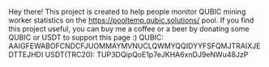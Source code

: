 Hey there!
This project is created to help people monitor QUBIC mining worker statistics on the https://pooltemp.qubic.solutions/ pool.
If you find this project useful, you can buy me a coffee or a beer by donating some QUBIC or USDT to support this page :)
QUBIC: AAIGFEWABOFCNDCFJUOMMAYMVNUCLQWMYQQIDYYFSFQMJTRAIXJEDTTEJHDI
USDT(TRC20): TUP3DQipQoE1p7eJKHA6xnDJ9eNWu48JzP
